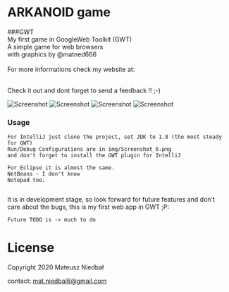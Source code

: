 # ARKANOID game

###GWT
<br>
My first game in GoogleWeb Toolkit (GWT)  <br>
A simple game for web browsers <br>
with graphics by @matned666 <br>
<br>
For more informations check my website at:

<br>
Check it out and dont forget to send a feedback !! ;-)<br>

![Screenshot](https://raw.githubusercontent.com/matned666/MyFirstGWTApplication/brickbuild/war/img/Screenshot_1.png)
![Screenshot](https://raw.githubusercontent.com/matned666/MyFirstGWTApplication/brickbuild/war/img/Screenshot_2.png)
![Screenshot](https://raw.githubusercontent.com/matned666/MyFirstGWTApplication/brickbuild/war/img/Screenshot_3.png)
![Screenshot](https://raw.githubusercontent.com/matned666/MyFirstGWTApplication/brickbuild/war/img/Screenshot_4.png)
<br>

### Usage

```
For IntelliJ just clone the project, set JDK to 1.8 (the most steady for GWT)
Run/Debug Configurations are in img/Screenshot_6.png
and don't forget to install the GWT plugin for IntelliJ

For Eclipse it is almost the same.
NetBeans - I don't know
Notepad too.


```

It is in development stage, so look forward for future features and don't care about the bugs, this is my first web app in GWT ;P:

```
Future TODO is -> much to do
```



# License
  Copyright 2020 Mateusz Niedbał
  
  contact:  mat.niedbal6@gmail.com



